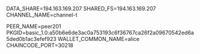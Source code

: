 DATA_SHARE=194.163.169.207
SHARED_FS=194.163.169.207
CHANNEL_NAME=channel-t

PEER_NAME=peer201
PKGID=basic_1.0:a50b6e6de3ac0a753193c6f36767ca26f2a09670542ed6a5ded0b1ac3efef923
WALLET_COMMON_NAME=alice
CHAINCODE_PORT=30218